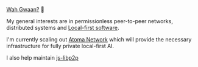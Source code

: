 [Wah Gwaan?](https://jamaicanpatwah.com/term/Wah-Gwaan/1199) 👋

My general interests are in permissionless peer-to-peer networks, distributed systems and [Local-first software](https://www.inkandswitch.com/local-first/).

I'm currently scaling out [Atoma Network](https://www.atoma.network/) which will provide the necessary infrastructure for fully private local-first AI.

I also help maintain [js-libp2p](https://github.com/libp2p/js-libp2p)
